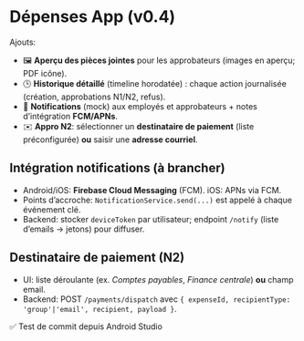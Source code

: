 
# Dépenses App (v0.4)
Ajouts:
- 🖼️ **Aperçu des pièces jointes** pour les approbateurs (images en aperçu; PDF icône).
- 🕒 **Historique détaillé** (timeline horodatée) : chaque action journalisée (création, approbations N1/N2, refus).
- 🔔 **Notifications** (mock) aux employés et approbateurs + notes d’intégration **FCM/APNs**.
- ✉️ **Appro N2**: sélectionner un **destinataire de paiement** (liste préconfigurée) **ou** saisir une **adresse courriel**.

## Intégration notifications (à brancher)
- Android/iOS: **Firebase Cloud Messaging** (FCM). iOS: APNs via FCM. 
- Points d’accroche: `NotificationService.send(...)` est appelé à chaque événement clé.
- Backend: stocker `deviceToken` par utilisateur; endpoint `/notify` (liste d’emails → jetons) pour diffuser.

## Destinataire de paiement (N2)
- UI: liste déroulante (ex. *Comptes payables*, *Finance centrale*) **ou** champ email.
- Backend: POST `/payments/dispatch` avec `{ expenseId, recipientType: 'group'|'email', recipient, payload }`.

✅ Test de commit depuis Android Studio
